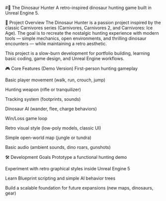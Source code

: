 #🦖 The Dinosaur Hunter
A retro-inspired dinosaur hunting game built in Unreal Engine 5.

📜 Project Overview
The Dinosaur Hunter is a passion project inspired by the classic Carnivores series (Carnivores, Carnivores 2, and Carnivores: Ice Age).
The goal is to recreate the nostalgic hunting experience with modern tools — simple mechanics, open environments, and thrilling dinosaur encounters — while maintaining a retro aesthetic.

This project is a slow-burn development for portfolio building, learning basic coding, game design, and Unreal Engine workflows.

🎮 Core Features (Demo Version)
First-person hunting gameplay

Basic player movement (walk, run, crouch, jump)

Hunting weapon (rifle or tranquilizer)

Tracking system (footprints, sounds)

Dinosaur AI (wander, flee, charge behaviors)

Win/Loss game loop

Retro visual style (low-poly models, classic UI)

Simple open-world map (jungle or tundra)

Basic audio (ambient sounds, dino roars, gunshots)

🛠️ Development Goals
Prototype a functional hunting demo

Experiment with retro graphical styles inside Unreal Engine 5

Learn Blueprint scripting and simple AI behavior trees

Build a scalable foundation for future expansions (new maps, dinosaurs, gear)

